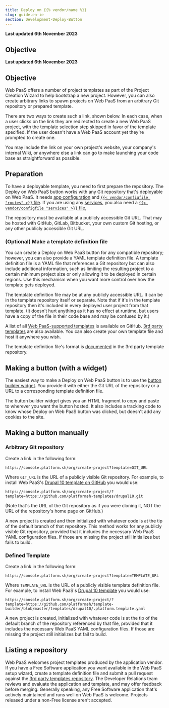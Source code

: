 ```yaml
---
title: Deploy on {{% vendor/name %}}
slug: guide.en-ie
section: Development-Deploy-Button
---
```


**Last updated 6th November 2023**



## Objective  

**Last updated 6th November 2023**



## Objective  

Web PaaS offers a number of project templates as part of the Project Creation Wizard to help bootstrap a new project.
However, you can also create arbitrary links to spawn projects on Web PaaS from an arbitrary Git repository or prepared template.

There are two ways to create such a link, shown below.
In each case, when a user clicks on the link they are redirected to create a new Web PaaS project,
with the template selection step skipped in favor of the template specified.
If the user doesn't have a Web PaaS account yet they're prompted to create one.

You may include the link on your own project's website, your company's internal Wiki,
or anywhere else a link can go to make launching your code base as straightforward as possible.

## Preparation

To have a deployable template, you need to first prepare the repository.
The Deploy on Web PaaS button works with any Git repository that's deployable on Web PaaS.
It needs [app configuration](../create-apps/_index.md)
and [`{{< vendor/configfile "routes" >}}` file](../define-routes/_index.md).
If you are using any [services](../add-services/_index.md),
you also need a [`{{< vendor/configfile "services" >}}` file](../add-services/_index.md),

The repository must be available at a publicly accessible Git URL.
That may be hosted with GitHub, GitLab, Bitbucket, your own custom Git hosting,
or any other publicly accessible Git URL.

### (Optional) Make a template definition file

You can create a Deploy on Web PaaS button for any compatible repository;
however, you can also provide a YAML template definition file.
A template definition file is a YAML file that references a Git repository but can also include additional information,
such as limiting the resulting project to a certain minimum project size or only allowing it to be deployed in certain regions.
Use this mechanism when you want more control over how the template gets deployed.

The template definition file may be at any publicly accessible URL.
It can be in the template repository itself or separate.
Note that if it's in the template repository then it's included in every deployed user project from that template.
(It doesn't hurt anything as it has no effect at runtime,
but users have a copy of the file in their code base and may be confused by it.)

A list of all [Web PaaS-supported templates](https://github.com/platformsh/template-builder/tree/master/templates) is available on GitHub.
[3rd party templates](https://github.com/platformsh/templates-external/) are also available.
You can also create your own template file and host it anywhere you wish.

The template definition file's format is [documented](https://github.com/platformsh/templates-external/blob/master/template-definition.yaml)
in the 3rd party template repository.

## Making a button (with a widget)

The easiest way to make a Deploy on Web PaaS button is to use the [button builder widget](https://platform.sh/deploy/).
You provide it with either the Git URL of the repository or a URL to a corresponding template definition file.

The button builder widget gives you an HTML fragment to copy and paste to wherever you want the button hosted.
It also includes a tracking code to know whose Deploy on Web PaaS button was clicked, but doesn't add any cookies to the site.

## Making a button manually

### Arbitrary Git repository

Create a link in the following form:

```text
https://console.platform.sh/org/create-project?template=GIT_URL
```

Where `GIT_URL` is the URL of a publicly visible Git repository.
For example, to install Web PaaS's [Drupal 10 template on GitHub](https://github.com/platformsh-templates/drupal10) you would use:

```text
https://console.platform.sh/org/create-project/?template=https://github.com/platformsh-templates/drupal10.git
```

(Note that's the URL of the Git repository as if you were cloning it, NOT the URL of the repository's home page on GitHub.)

A new project is created and then initialized with whatever code is at the tip of the default branch of that repository.
This method works for any publicly visible Git repository,
provided that it includes the necessary Web PaaS YAML configuration files.
If those are missing the project still initializes but fails to build.

### Defined Template

Create a link in the following form:

```text
https://console.platform.sh/org/create-project?template=TEMPLATE_URL
```

Where `TEMPLATE_URL` is the URL of a publicly visible template definition file.
For example, to install Web PaaS's [Drupal 10 template](https://github.com/platformsh-templates/drupal10) you would use:

```text
https://console.platform.sh/org/create-project/?template=https://github.com/platformsh/template-builder/blob/master/templates/drupal10/.platform.template.yaml
```

A new project is created, initialized with whatever code is at the tip of the default branch of the repository referenced by that file,
provided that it includes the necessary Web PaaS YAML configuration files.
If those are missing the project still initializes but fail to build.

## Listing a repository

Web PaaS welcomes project templates produced by the application vendor.
If you have a Free Software application you want available in the Web PaaS setup wizard,
create a template definition file and submit a pull request against the [3rd party templates repository](https://github.com/platformsh/templates-external/).
The Developer Relations team reviews and evaluate the application and template, and may offer feedback before merging.
Generally speaking, any Free Software application that's actively maintained and runs well on Web PaaS is welcome.
Projects released under a non-Free license aren't accepted.
